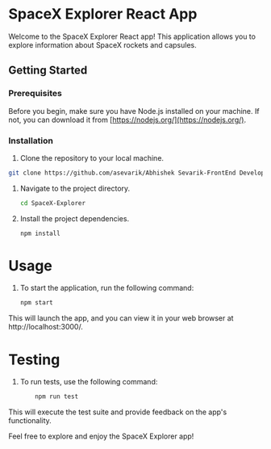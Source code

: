 # SpaceX Explorer React App

Welcome to the SpaceX Explorer React app! This application allows you to explore information about SpaceX rockets and capsules.

## Getting Started

### Prerequisites

Before you begin, make sure you have Node.js installed on your machine. If not, you can download it from [https://nodejs.org/](https://nodejs.org/).

### Installation

1. Clone the repository to your local machine.

```bash
git clone https://github.com/asevarik/Abhishek Sevarik-FrontEnd Developer.git
```
1. Navigate to the project directory.
    ```bash
    cd SpaceX-Explorer
    ```
1. Install the project dependencies.
    ```bash
    npm install
    ```
# Usage
1. To start the application, run the following command: 
    ```bash
    npm start
    ```
This will launch the app, and you can view it in your web browser at http://localhost:3000/.

# Testing
1. To run tests, use the following command:
    ```bash
        npm run test
    ```
This will execute the test suite and provide feedback on the app's functionality.

Feel free to explore and enjoy the SpaceX Explorer app!